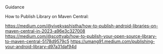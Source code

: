 Guidance

How to Publish Library on Maven Central:

https://medium.com/@vivekvashistha/how-to-publish-android-libraries-on-maven-central-in-2023-a96e3c327008
https://medium.com/@scottyab/how-to-publish-your-open-source-library-to-maven-central-5178d9579c5
https://umang91.medium.com/publishing-your-android-library-d97a31daf94d

